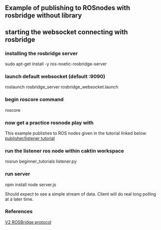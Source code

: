 ## Example of publishing to ROSnodes with rosbridge without library


## starting the websocket connecting with rosbridge

### installing the rosbridge server

sudo apt-get install -y ros-noetic-rosbridge-server

### launch default websocket (default :9090)

roslaunch rosbridge_server rosbridge_websocket.launch

### begin roscore command

roscore

### now get a practice rosnode play with

This example publishes to ROS nodes given in the tutorial linked below.
[publisher/listener tutorial](http://wiki.ros.org/ROS/Tutorials/WritingPublisherSubscriber%28python%29)

### run the listener ros node within caktin workspace

rosrun beginner_tutorials listener.py

### run server

npm install
node server.js

Should expect to see a simple stream of data. Client will do real long polling at a later time.

### References

[V2 ROSBridge protocol](http://wiki.ros.org/ROS/Tutorials/WritingPublisherSubscriber%28python%29)


